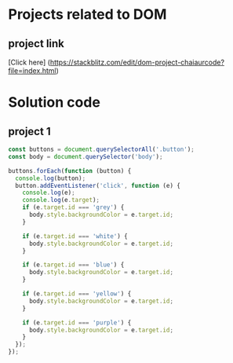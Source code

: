 # Projects related to DOM

## project link

[Click here] (https://stackblitz.com/edit/dom-project-chaiaurcode?file=index.html)

# Solution code

## project 1

```javascript
const buttons = document.querySelectorAll('.button');
const body = document.querySelector('body');

buttons.forEach(function (button) {
  console.log(button);
  button.addEventListener('click', function (e) {
    console.log(e);
    console.log(e.target);
    if (e.target.id === 'grey') {
      body.style.backgroundColor = e.target.id;
    }

    if (e.target.id === 'white') {
      body.style.backgroundColor = e.target.id;
    }

    if (e.target.id === 'blue') {
      body.style.backgroundColor = e.target.id;
    }

    if (e.target.id === 'yellow') {
      body.style.backgroundColor = e.target.id;
    }

    if (e.target.id === 'purple') {
      body.style.backgroundColor = e.target.id;
    }
  });
});


````